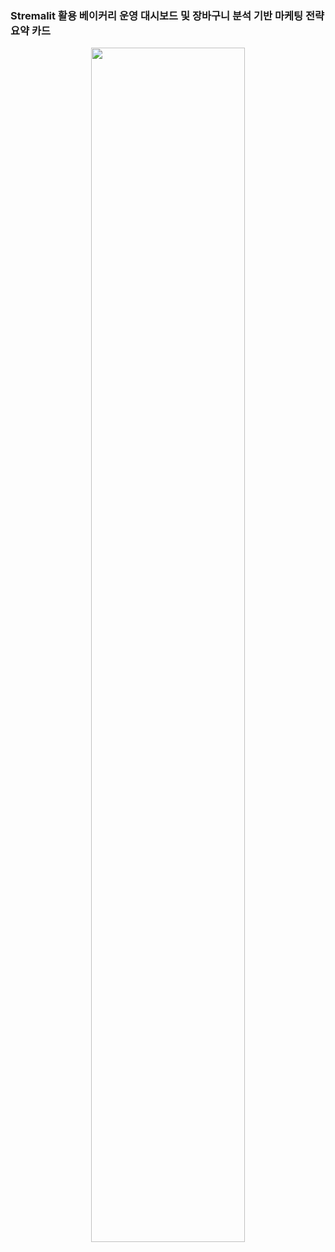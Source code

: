 ### Stremalit 활용 베이커리 운영 대시보드 및 장바구니 분석 기반 마케팅 전략 요약 카드
<p align='center'>
<img src="https://github.com/user-attachments/assets/924f0620-b81c-4106-a041-ea11828569a5"  width="70%" ></img><br/>
</p>
